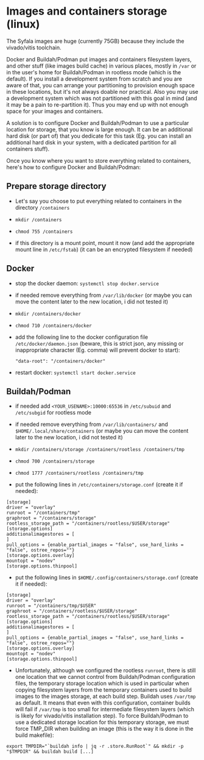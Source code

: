 # Images and containers storage (linux)

The Syfala images are huge (currently 75GB) because they include the vivado/vitis toolchain.

Docker and Buildah/Podman put images and containers filesystem layers, and other stuff (like images build cache) in various places, mostly in `/var` or in the user's home for Buildah/Podman in rootless mode (which is the default). If you install a development system from scratch and you are aware of that, you can arrange your partitioning to provision enough space in these locations, but it's not always doable nor practical. Also you may use a development system which was not partitioned with this goal in mind (and it may be a pain to re-partition it). Thus you may end up with not enough space for your images and containers.

A solution is to configure Docker and Buildah/Podman to use a particular location for storage, that you know is large enough. It can be an additional hard disk (or part of) that you dedicate for this task (Eg. you can install an additional hard disk in your system, with a dedicated partition for all containers stuff).

Once you know where you want to store everything related to containers, here's how to configure Docker and Buildah/Podman:

## Prepare storage directory

* Let's say you choose to put everything related to containers in the directory `/containers`

* `mkdir /containers`

* `chmod 755 /containers`

* if this directory is a mount point, mount it now (and add the appropriate mount line in `/etc/fstab`) (it can be an encrypted filesystem if needed)

## Docker

* stop the docker daemon: `systemctl stop docker.service`

* if needed remove everything from `/var/lib/docker` (or maybe you can move the content later to the new location, i did not tested it)

* `mkdir /containers/docker`

* `chmod 710 /containers/docker`

* add the following line to the docker configuration file `/etc/docker/daemon.json` (beware, this is strict json, any missing or inappropriate character (Eg. comma) will prevent docker to start):

  `"data-root": "/containers/docker"`

* restart docker: `systemctl start docker.service`

## Buildah/Podman

* if needed add `<YOUR_USENAME>:10000:65536` in `/etc/subuid` and `/etc/subgid` for rootless mode

* if needed remove everything from `/var/lib/containers/` and `$HOME/.local/share/containers` (or maybe you can move the content later to the new location, i did not tested it)

* `mkdir /containers/storage /containers/rootless /containers/tmp`

* `chmod 700 /containers/storage`

* `chmod 1777 /containers/rootless /containers/tmp`

* put the following lines in `/etc/containers/storage.conf` (create it if needed):

```
[storage]
driver = "overlay"
runroot = "/containers/tmp"
graphroot = "/containers/storage"
rootless_storage_path = "/containers/rootless/$USER/storage"
[storage.options]
additionalimagestores = [
]
pull_options = {enable_partial_images = "false", use_hard_links = "false", ostree_repos=""}
[storage.options.overlay]
mountopt = "nodev"
[storage.options.thinpool]
```

* put the following lines in `$HOME/.config/containers/storage.conf` (create it if needed):

```
[storage]
driver = "overlay"
runroot = "/containers/tmp/$USER"
graphroot = "/containers/rootless/$USER/storage"
rootless_storage_path = "/containers/rootless/$USER/storage"
[storage.options]
additionalimagestores = [
]
pull_options = {enable_partial_images = "false", use_hard_links = "false", ostree_repos=""}
[storage.options.overlay]
mountopt = "nodev"
[storage.options.thinpool]
```

* Unfortunately, although we configured the rootless `runroot`, there is still one location that we cannot control from Buildah/Podman configuration files, the temporary storage location which is used in particular when copying filesystem layers from the temporary containers used to build images to the images storage, at each build step. Buildah uses `/var/tmp` as default. It means that even with this configuration, container builds will fail if `/var/tmp` is too small for intermediate filesystem layers (which is likely for vivado/vitis installation step). To force Buildah/Podman to use a dedicated storage location for this temporary storage, we must force TMP_DIR when building an image (this is the way it is done in the build makefile):

```
export TMPDIR="`buildah info | jq -r .store.RunRoot`" && mkdir -p "$TMPDIR" && buildah build [...]
```


